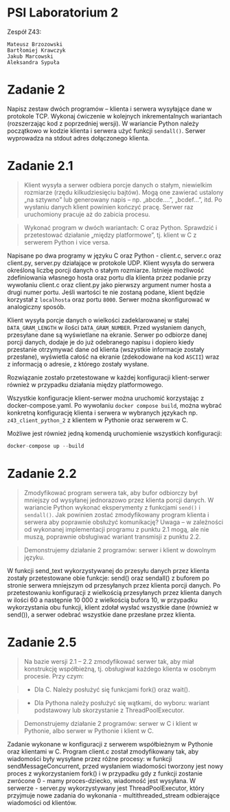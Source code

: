 # PSI Laboratorium 2
Zespół Z43:
```
Mateusz Brzozowski
Bartłomiej Krawczyk
Jakub Marcowski
Aleksandra Sypuła
```

# Zadanie 2
Napisz zestaw dwóch programów – klienta i serwera wysyłające dane w protokole TCP. Wykonaj ćwiczenie w kolejnych inkrementalnych wariantach (rozszerzając kod z poprzedniej wersji). W wariancie Python należy początkowo w kodzie klienta i serwera użyć funkcji `sendall()`. Serwer wyprowadza na stdout adres dołączonego klienta.

# Zadanie 2.1
> Klient wysyła a serwer odbiera porcje danych o stałym, niewielkim rozmiarze (rzędu kilkudziesięciu bajtów). Mogą one zawierać ustalony „na sztywno” lub generowany napis – np. „abcde….”, „bcdef…​”, itd. Po wysłaniu danych klient powinien kończyć pracę. Serwer raz uruchomiony pracuje aż do zabicia procesu.

> Wykonać program w dwóch wariantach: C oraz Python. Sprawdzić i przetestować działanie „między platformowe”, tj. klient w C z serwerem Python i vice versa.

Napisane po dwa programy w języku C oraz Python - client.c, server.c oraz client.py, server.py działające w protokole UDP. Klient wysyła do serwera określoną liczbę porcji danych o stałym rozmiarze. Istnieje możliwość zdefiniowania własnego hosta oraz portu dla klienta przez podanie przy wywołaniu client.c oraz client.py jako pierwszy argument numer hosta a drugi numer portu. Jeśli wartości te nie zostaną podane, klient będzie korzystał z `localhosta` oraz portu `8000`. Serwer można skonfigurować w analogiczny sposób.

Klient wysyła porcje danych o wielkości zadeklarowanej w stałej `DATA_GRAM_LENGTH` w ilości `DATA_GRAM_NUMBER`. Przed wysłaniem danych, przesyłane dane są wyświetlane na ekranie. Serwer po odbiorze danej porcji danych, dodaje je do już odebranego napisu i dopiero kiedy przestanie otrzymywać dane od klienta (wszystkie informacje zostały przesłane), wyświetla całość na ekranie (zdekodowane na kod `ASCII`) wraz z informacją o adresie, z którego zostały wysłane.

Rozwiązanie zostało przetestowane w każdej konfiguracji klient-serwer również w przypadku działania między platformowego. 

Wszystkie konfiguracje klient-serwer można uruchomić korzystając z docker-compose.yaml. Po wywołaniu `docker compose build`, można wybrać konkretną konfigurację klienta i serwera w wybranych językach np. `z43_client_python_2` z klientem w Pythonie oraz serwerem w C.

Możliwe jest również jedną komendą uruchomienie wszystkich konfiguracji: 
```s
docker-compose up --build
```

# Zadanie 2.2
> Zmodyfikować program serwera tak, aby bufor odbiorczy był mniejszy od wysyłanej jednorazowo przez klienta porcji danych. W wariancie Python wykonać eksperymenty z funkcjami `send()` i `sendall()`. Jak powinien zostać zmodyfikowany program klienta i serwera aby poprawnie obsłużyć komunikację? Uwaga – w zależności od wykonanej implementacji programu z punktu 2.1 mogą, ale nie muszą, poprawnie obsługiwać wariant transmisji z punktu 2.2.

> Demonstrujemy działanie 2 programów: serwer i klient w dowolnym języku.

W funkcji send_text wykorzystywanej do przesyłu danych przez klienta zostały przetestowane obie funkcje: send() oraz sendall() z buforem po stronie serwera mniejszym od przesyłanych przez klienta porcji danych. Po przetestowaniu konfiguracji z wielkością przesyłanych przez klienta danych w ilości 60 a następnie 10 000 z wielkością bufora 10, w przypadku wykorzystania obu funkcji, klient zdołał wysłać wszystkie dane (również w send()), a serwer odebrać wszystkie dane przesłane przez klienta. 

# Zadanie 2.5
> Na bazie wersji 2.1 – 2.2 zmodyfikować serwer tak, aby miał konstrukcję współbieżną, tj. obsługiwał każdego klienta w osobnym procesie. Przy czym:

> - Dla C. Należy posłużyć się funkcjami fork() oraz wait().

> - Dla Pythona należy posłużyć się wątkami, do wyboru: wariant podstawowy lub skorzystanie z ThreadPoolExecutor.

> Demonstrujemy działanie 2 programów: serwer w C i klient w Pythonie, albo serwer w Pythonie i klient w C.

Zadanie wykonane w konfiguracji z serwerem współbieżnym w Pythonie oraz klientami w C. Program client.c został zmodyfikowany tak, aby wiadomości były wysyłane przez różne procesy: w funkcji sendMessageConcurrent, przed wysłaniem wiadomości tworzony jest nowy proces z wykorzystaniem fork() i w przypadku gdy z funkcji zostanie zwrócone 0 - mamy proces-dziecko, wiadomość jest wysyłana. W serwerze - server.py wykorzystywany jest ThreadPoolExecutor, który przyjmuje nowe zadania do wykonania - multithreaded_stream odbierające wiadomości od klientów.
